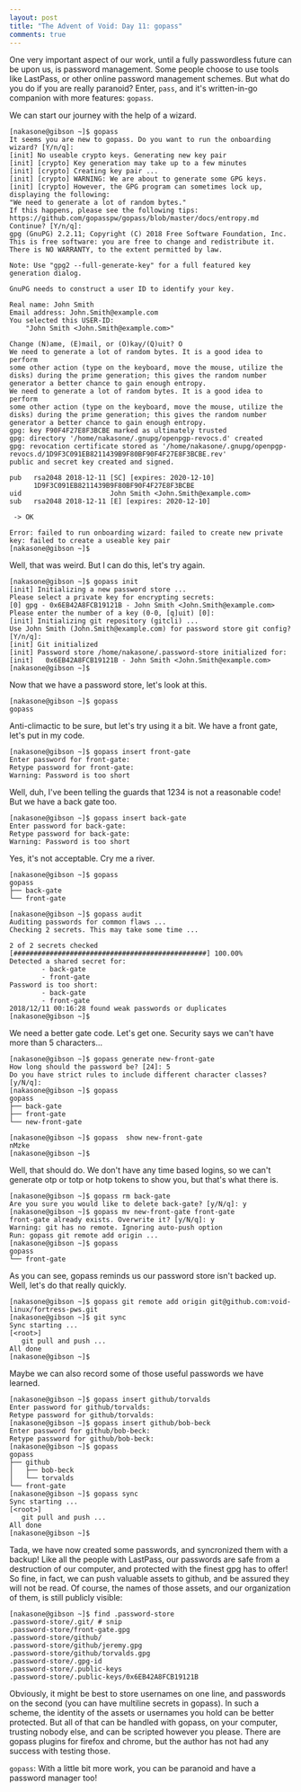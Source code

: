 ```yaml
---
layout: post
title: "The Advent of Void: Day 11: gopass"
comments: true
---
```


One very important aspect of our work, until a fully passwordless future can be
upon us, is password management. Some people choose to use tools like LastPass,
or other online password management schemes. But what do you do if you are
really paranoid? Enter, `pass`, and it's written-in-go companion with more
features: `gopass`.

We can start our journey with the help of a wizard.

```
[nakasone@gibson ~]$ gopass
It seems you are new to gopass. Do you want to run the onboarding wizard? [Y/n/q]:
[init] No useable crypto keys. Generating new key pair
[init] [crypto] Key generation may take up to a few minutes
[init] [crypto] Creating key pair ...
[init] [crypto] WARNING: We are about to generate some GPG keys.
[init] [crypto] However, the GPG program can sometimes lock up, displaying the following:
"We need to generate a lot of random bytes."
If this happens, please see the following tips:
https://github.com/gopasspw/gopass/blob/master/docs/entropy.md
Continue? [Y/n/q]:
gpg (GnuPG) 2.2.11; Copyright (C) 2018 Free Software Foundation, Inc.
This is free software: you are free to change and redistribute it.
There is NO WARRANTY, to the extent permitted by law.

Note: Use "gpg2 --full-generate-key" for a full featured key generation dialog.

GnuPG needs to construct a user ID to identify your key.

Real name: John Smith
Email address: John.Smith@example.com
You selected this USER-ID:
    "John Smith <John.Smith@example.com>"

Change (N)ame, (E)mail, or (O)kay/(Q)uit? O
We need to generate a lot of random bytes. It is a good idea to perform
some other action (type on the keyboard, move the mouse, utilize the
disks) during the prime generation; this gives the random number
generator a better chance to gain enough entropy.
We need to generate a lot of random bytes. It is a good idea to perform
some other action (type on the keyboard, move the mouse, utilize the
disks) during the prime generation; this gives the random number
generator a better chance to gain enough entropy.
gpg: key F90F4F27E8F3BCBE marked as ultimately trusted
gpg: directory '/home/nakasone/.gnupg/openpgp-revocs.d' created
gpg: revocation certificate stored as '/home/nakasone/.gnupg/openpgp-revocs.d/1D9F3C091EB8211439B9F80BF90F4F27E8F3BCBE.rev'
public and secret key created and signed.

pub   rsa2048 2018-12-11 [SC] [expires: 2020-12-10]
      1D9F3C091EB8211439B9F80BF90F4F27E8F3BCBE
uid                      John Smith <John.Smith@example.com>
sub   rsa2048 2018-12-11 [E] [expires: 2020-12-10]

 -> OK

Error: failed to run onboarding wizard: failed to create new private key: failed to create a useable key pair
[nakasone@gibson ~]$
```

Well, that was weird. But I can do this, let's try again.

```
[nakasone@gibson ~]$ gopass init
[init] Initializing a new password store ...
Please select a private key for encrypting secrets:
[0] gpg - 0x6EB42A8FCB19121B - John Smith <John.Smith@example.com>
Please enter the number of a key (0-0, [q]uit) [0]:
[init] Initializing git repository (gitcli) ...
Use John Smith (John.Smith@example.com) for password store git config? [Y/n/q]:
[init] Git initialized
[init] Password store /home/nakasone/.password-store initialized for:
[init]   0x6EB42A8FCB19121B - John Smith <John.Smith@example.com>
[nakasone@gibson ~]$
```

Now that we have a password store, let's look at this.

```
[nakasone@gibson ~]$ gopass
gopass

```

Anti-climactic to be sure, but let's try using it a bit. We have a front gate,
let's put in my code.

```
[nakasone@gibson ~]$ gopass insert front-gate
Enter password for front-gate:
Retype password for front-gate:
Warning: Password is too short
```

Well, duh, I've been telling the guards that 1234 is not a reasonable code! But
we have a back gate too.

```
[nakasone@gibson ~]$ gopass insert back-gate
Enter password for back-gate:
Retype password for back-gate:
Warning: Password is too short
```

Yes, it's not acceptable. Cry me a river.

```
[nakasone@gibson ~]$ gopass
gopass
├── back-gate
└── front-gate

[nakasone@gibson ~]$ gopass audit
Auditing passwords for common flaws ...
Checking 2 secrets. This may take some time ...

2 of 2 secrets checked                                      [################################################] 100.00%
Detected a shared secret for:
        - back-gate
        - front-gate
Password is too short:
        - back-gate
        - front-gate
2018/12/11 00:16:28 found weak passwords or duplicates
[nakasone@gibson ~]$
```

We need a better gate code. Let's get one. Security says we can't have more
than 5 characters...

```
[nakasone@gibson ~]$ gopass generate new-front-gate
How long should the password be? [24]: 5
Do you have strict rules to include different character classes? [y/N/q]:
[nakasone@gibson ~]$ gopass
gopass
├── back-gate
├── front-gate
└── new-front-gate

[nakasone@gibson ~]$ gopass  show new-front-gate
nMzke
[nakasone@gibson ~]$
```

Well, that should do. We don't have any time based logins, so we can't generate
otp or totp or hotp tokens to show you, but that's what there is.

```
[nakasone@gibson ~]$ gopass rm back-gate
Are you sure you would like to delete back-gate? [y/N/q]: y
[nakasone@gibson ~]$ gopass mv new-front-gate front-gate
front-gate already exists. Overwrite it? [y/N/q]: y
Warning: git has no remote. Ignoring auto-push option
Run: gopass git remote add origin ...
[nakasone@gibson ~]$ gopass
gopass
└── front-gate
```

As you can see, gopass reminds us our password store isn't backed up. Well,
let's do that really quickly.

```
[nakasone@gibson ~]$ gopass git remote add origin git@github.com:void-linux/fortress-pws.git
[nakasone@gibson ~]$ git sync
Sync starting ...
[<root>]
   git pull and push ...
All done
[nakasone@gibson ~]$
```

Maybe we can also record some of those useful passwords we have learned.

```
[nakasone@gibson ~]$ gopass insert github/torvalds
Enter password for github/torvalds:
Retype password for github/torvalds:
[nakasone@gibson ~]$ gopass insert github/bob-beck
Enter password for github/bob-beck:
Retype password for github/bob-beck:
[nakasone@gibson ~]$ gopass
gopass
├── github
│   ├── bob-beck
│   └── torvalds
└── front-gate
[nakasone@gibson ~]$ gopass sync
Sync starting ...
[<root>]
   git pull and push ...
All done
[nakasone@gibson ~]$
```

Tada, we have now created some passwords, and syncronized them with a backup!
Like all the people with LastPass, our passwords are safe from a destruction of
our computer, and protected with the finest gpg has to offer! So fine, in fact,
we can push valuable assets to github, and be assured they will not be read. Of
course, the names of those assets, and our organization of them, is still
publicly visible:

```
[nakasone@gibson ~]$ find .password-store
.password-store/.git/ # snip
.password-store/front-gate.gpg
.password-store/github/
.password-store/github/jeremy.gpg
.password-store/github/torvalds.gpg
.password-store/.gpg-id
.password-store/.public-keys
.password-store/.public-keys/0x6EB42A8FCB19121B
```

Obviously, it might be best to store usernames on one line, and passwords on
the second (you can have multiline secrets in gopass). In such a scheme, the
identity of the assets or usernames you hold can be better protected. But all
of that can be handled with gopass, on your computer, trusting nobody else, and
can be scripted however you please. There are gopass plugins for firefox and
chrome, but the author has not had any success with testing those.

`gopass`: With a little bit more work, you can be paranoid and have a password
manager too!
